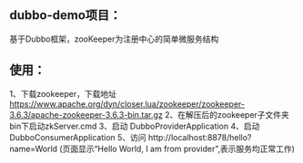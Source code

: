 
## dubbo-demo项目：
   基于Dubbo框架，zooKeeper为注册中心的简单微服务结构
## 使用：
1、下载zookeeper，下载地址 https://www.apache.org/dyn/closer.lua/zookeeper/zookeeper-3.6.3/apache-zookeeper-3.6.3-bin.tar.gz
2、在解压后的zookeeper子文件夹bin下启动zkServer.cmd
3、启动 DubboProviderApplication
4、启动 DubboConsumerApplication
5、访问 http://localhost:8878/hello?name=World (页面显示“Hello World, I am from provider”,表示服务均正常工作)

